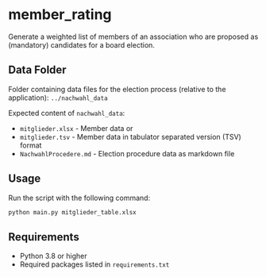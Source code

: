 # member_rating
Generate a weighted list of members of an association who are proposed as (mandatory) candidates for a board election.

## Data Folder

Folder containing data files for the election process (relative to the application): `../nachwahl_data`

Expected content of `nachwahl_data`:

- `mitglieder.xlsx` - Member data
  or
- `mitglieder.tsv` - Member data in tabulator separated version (TSV) format
- `NachwahlProcedere.md` - Election procedure data as markdown file

## Usage

Run the script with the following command:

```bash
python main.py mitglieder_table.xlsx
```

## Requirements

- Python 3.8 or higher
- Required packages listed in `requirements.txt`


